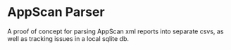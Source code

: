 # AppScan Parser

A proof of concept for parsing AppScan xml reports into separate csvs, as well as tracking issues in a local sqlite db.